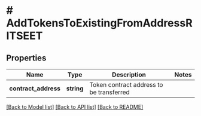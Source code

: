 # # AddTokensToExistingFromAddressRITSEET

## Properties

Name | Type | Description | Notes
------------ | ------------- | ------------- | -------------
**contract_address** | **string** | Token contract address to be transferred |

[[Back to Model list]](../../README.md#models) [[Back to API list]](../../README.md#endpoints) [[Back to README]](../../README.md)
